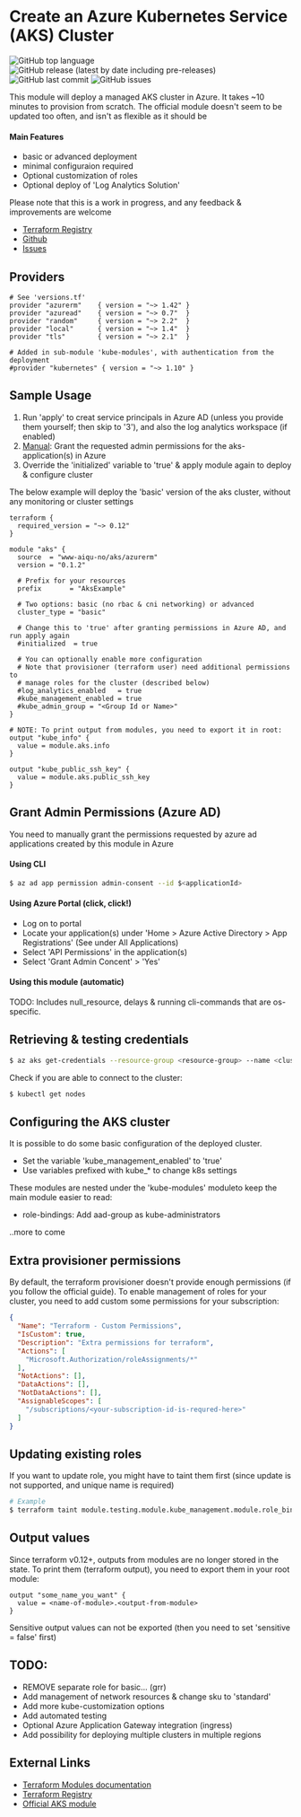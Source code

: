 # Create an Azure Kubernetes Service (AKS) Cluster
![GitHub top language](https://img.shields.io/github/languages/top/www-aiqu-no/terraform-azurerm-aks)
![GitHub release (latest by date including pre-releases)](https://img.shields.io/github/v/release/www-aiqu-no/terraform-azurerm-aks?include_prereleases)
![GitHub last commit](https://img.shields.io/github/last-commit/www-aiqu-no/terraform-azurerm-aks)
![GitHub issues](https://img.shields.io/github/issues/www-aiqu-no/terraform-azurerm-aks)

This module will deploy a managed AKS cluster in Azure.
It takes ~10 minutes to provision from scratch.
The official module doesn't seem to be updated too often, and isn't as flexible as it should be

#### Main Features
- basic or advanced deployment
- minimal configuraion required
- Optional customization of roles
- Optional deploy of 'Log Analytics Solution'

Please note that this is a work in progress, and any feedback & improvements are welcome

- [Terraform Registry](https://registry.terraform.io/modules/www-aiqu-no/aks/azurerm)
- [Github](https://github.com/www-aiqu-no/terraform-azurerm-aks)
- [Issues](https://github.com/www-aiqu-no/terraform-azurerm-aks/issues)

## Providers
```hcl
# See 'versions.tf'
provider "azurerm"    { version = "~> 1.42" }
provider "azuread"    { version = "~> 0.7"  }
provider "random"     { version = "~> 2.2"  }
provider "local"      { version = "~> 1.4"  }
provider "tls"        { version = "~> 2.1"  }

# Added in sub-module 'kube-modules', with authentication from the deployment
#provider "kubernetes" { version = "~> 1.10" }
```

## Sample Usage
1. Run 'apply' to creat service principals in Azure AD (unless you provide them yourself; then skip to '3'), and also the log analytics workspace
(if enabled)
2. [Manual](#grant): Grant the requested admin permissions for the aks-application(s) in Azure
3. Override the 'initialized' variable to 'true' & apply module again to deploy & configure cluster

The below example will deploy the 'basic' version of the aks cluster, without any monitoring or cluster settings
```hcl
terraform {
  required_version = "~> 0.12"
}

module "aks" {
  source  = "www-aiqu-no/aks/azurerm"
  version = "0.1.2"

  # Prefix for your resources
  prefix       = "AksExample"

  # Two options: basic (no rbac & cni networking) or advanced
  cluster_type = "basic"

  # Change this to 'true' after granting permissions in Azure AD, and run apply again
  #initialized  = true

  # You can optionally enable more configuration
  # Note that provisioner (terraform user) need additional permissions to
  # manage roles for the cluster (described below)
  #log_analytics_enabled   = true
  #kube_management_enabled = true
  #kube_admin_group = "<Group Id or Name>"
}

# NOTE: To print output from modules, you need to export it in root:
output "kube_info" {
  value = module.aks.info
}

output "kube_public_ssh_key" {
  value = module.aks.public_ssh_key
}
```

## <a name="grant"></a>Grant Admin Permissions (Azure AD)
You need to manually grant the permissions requested by azure ad
applications created by this module in Azure

#### Using CLI
```bash
$ az ad app permission admin-consent --id $<applicationId>
```

#### Using Azure Portal (click, click!)
  - Log on to portal
  - Locate your application(s) under 'Home > Azure Active Directory > App Registrations' (See under All Applications)
  - Select 'API Permissions' in the application(s)
  - Select 'Grant Admin Concent' > 'Yes'

#### Using this module (automatic)
TODO: Includes null_resource, delays & running cli-commands that are os-specific.

## Retrieving & testing credentials
```bash
$ az aks get-credentials --resource-group <resource-group> --name <cluster-name> --admin
```

Check if you are able to connect to the cluster:
```bash
$ kubectl get nodes
```

## Configuring the AKS cluster
It is possible to do some basic configuration of the deployed cluster.
  - Set the variable 'kube_management_enabled' to 'true'
  - Use variables prefixed with kube_* to change k8s settings

These modules are nested under the 'kube-modules' moduleto keep the main module easier to read:
  - role-bindings: Add aad-group as kube-administrators

..more to come

## <a name="role_perm"></a>Extra provisioner permissions
By default, the terraform provisioner doesn't provide enough permissions (if you follow the official guide). To enable management of roles for your cluster, you need to add custom some permissions for your subscription:
```json
{
  "Name": "Terraform - Custom Permissions",
  "IsCustom": true,
  "Description": "Extra permissions for terraform",
  "Actions": [
    "Microsoft.Authorization/roleAssignments/*"
  ],
  "NotActions": [],
  "DataActions": [],
  "NotDataActions": [],
  "AssignableScopes": [
    "/subscriptions/<your-subscription-id-is-requred-here>"
  ]
}
```

## Updating existing roles
If you want to update role, you might have to taint them first (since update is not supported, and unique name is required)
```bash
# Example
$ terraform taint module.testing.module.kube_management.module.role_bindings.kubernetes_cluster_role_binding.<name-of-role-resource>[0]
```

## Output values
Since terraform v0.12+, outputs from modules are no longer stored in the state.
To print them (terraform output), you need to export them in your root module:
```hcl
output "some_name_you_want" {
  value = <name-of-module>.<output-from-module>
}
```
Sensitive output values can not be exported (then you need to set
'sensitive = false' first)

## TODO:
- REMOVE separate role for basic... (grr)
- Add management of network resources & change sku to 'standard'
- Add more kube-customization options
- Add automated testing
- Optional Azure Application Gateway integration (ingress)
- Add possibility for deploying multiple clusters in multiple regions

## External Links
- [Terraform Modules documentation](https://www.terraform.io/docs/modules/index.html)
- [Terraform Registry](https://registry.terraform.io)
- [Official AKS module](https://registry.terraform.io/modules/Azure/aks/azurerm/2.0.0)
